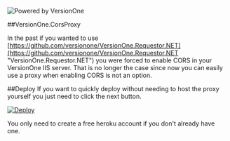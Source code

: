 ![Powered by VersionOne](https://raw.github.com/versionone/VersionOne.Requestor.NET/master/VersionOne.FeatureRequestor/images/poweredbyv1.png)

##VersionOne.CorsProxy

In the past if you wanted to use [https://github.com/versionone/VersionOne.Requestor.NET](https://github.com/versionone/VersionOne.Requestor.NET "VersionOne.Requestor.NET") you were forced to enable CORS in your VersionOne IIS server. That is no longer the case since now you can easily use a proxy when enabling CORS is not an option.

##Deploy
If you want to quickly deploy without needing to host the proxy yourself you just need to click the next button. 

[![Deploy](https://www.herokucdn.com/deploy/button.png)](https://heroku.com/deploy?template=https://github.com/kunzimariano/VersionOne.CorsProxy)

You only need to create a free heroku account if you don't already have one. 
